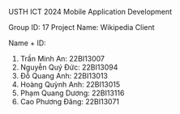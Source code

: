 USTH ICT 2024 Mobile Application Development

Group ID: 17
Project Name: Wikipedia Client

Name + ID:
1. Trần Minh An: 22BI13007
2. Nguyễn Quý Đức: 22BI13094
3. Đỗ Quang Anh: 22BI13013
4. Hoàng Quỳnh Anh: 22BI13015
5. Phạm Quang Dương: 22BI13116
6. Cao Phương Đăng: 22BI13071
